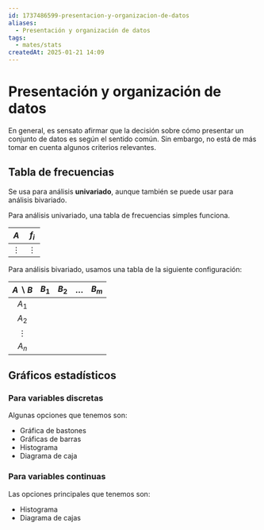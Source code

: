 ```yaml
---
id: 1737486599-presentacion-y-organizacion-de-datos
aliases:
  - Presentación y organización de datos
tags:
  - mates/stats
createdAt: 2025-01-21 14:09
---
```


# Presentación y organización de datos

En general, es sensato afirmar que la decisión sobre cómo presentar un conjunto de datos es según el sentido común. Sin embargo, no está de más tomar en cuenta algunos criterios relevantes.

## Tabla de frecuencias

Se usa para análisis **univariado**, aunque también se puede usar para análisis bivariado.

Para análisis univariado, una tabla de frecuencias simples funciona.

|   $A$    |  $f_i$   |
| :------: | :------: |
| $\vdots$ | $\vdots$ |

Para análisis bivariado, usamos una tabla de la siguiente configuración:

| $A \mathbin{\backslash} B$ | $B_1$ | $B_2$ | $\ldots$ | $B_m$ |
| :------------------------: | :---: | :---: | :------: | :---: |
|           $A_1$            |       |       |          |       |
|           $A_2$            |       |       |          |       |
|          $\vdots$          |       |       |          |       |
|           $A_n$            |       |       |          |       |

## Gráficos estadísticos

### Para variables discretas

Algunas opciones que tenemos son:

- Gráfica de bastones
- Gráficas de barras
- Histograma
- Diagrama de caja

### Para variables continuas

Las opciones principales que tenemos son:

- Histograma
- Diagrama de cajas
